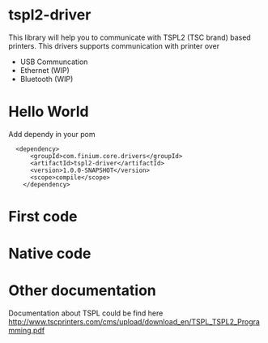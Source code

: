 tspl2-driver
============

This library will help you to communicate with TSPL2 (TSC brand) based printers.
This drivers supports communication with printer over 
* USB Communcation
* Ethernet (WIP)
* Bluetooth (WIP)

Hello World
=================

Add dependy in your pom

  	  <dependency>
	      <groupId>com.finium.core.drivers</groupId>
	      <artifactId>tspl2-driver</artifactId>
	      <version>1.0.0-SNAPSHOT</version>
	      <scope>compile</scope>
	    </dependency>


First code
=================
  

Native code
=================


Other documentation
=================

Documentation about TSPL could be find here
http://www.tscprinters.com/cms/upload/download_en/TSPL_TSPL2_Programming.pdf